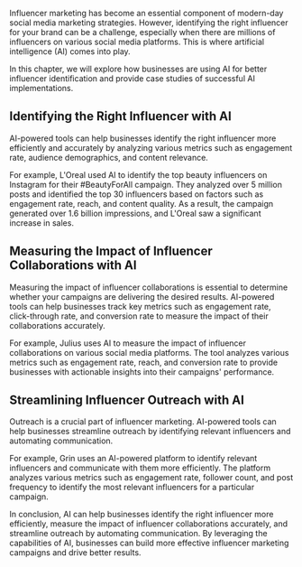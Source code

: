 

Influencer marketing has become an essential component of modern-day social media marketing strategies. However, identifying the right influencer for your brand can be a challenge, especially when there are millions of influencers on various social media platforms. This is where artificial intelligence (AI) comes into play.

In this chapter, we will explore how businesses are using AI for better influencer identification and provide case studies of successful AI implementations.

Identifying the Right Influencer with AI
----------------------------------------

AI-powered tools can help businesses identify the right influencer more efficiently and accurately by analyzing various metrics such as engagement rate, audience demographics, and content relevance.

For example, L'Oreal used AI to identify the top beauty influencers on Instagram for their #BeautyForAll campaign. They analyzed over 5 million posts and identified the top 30 influencers based on factors such as engagement rate, reach, and content quality. As a result, the campaign generated over 1.6 billion impressions, and L'Oreal saw a significant increase in sales.

Measuring the Impact of Influencer Collaborations with AI
---------------------------------------------------------

Measuring the impact of influencer collaborations is essential to determine whether your campaigns are delivering the desired results. AI-powered tools can help businesses track key metrics such as engagement rate, click-through rate, and conversion rate to measure the impact of their collaborations accurately.

For example, Julius uses AI to measure the impact of influencer collaborations on various social media platforms. The tool analyzes various metrics such as engagement rate, reach, and conversion rate to provide businesses with actionable insights into their campaigns' performance.

Streamlining Influencer Outreach with AI
----------------------------------------

Outreach is a crucial part of influencer marketing. AI-powered tools can help businesses streamline outreach by identifying relevant influencers and automating communication.

For example, Grin uses an AI-powered platform to identify relevant influencers and communicate with them more efficiently. The platform analyzes various metrics such as engagement rate, follower count, and post frequency to identify the most relevant influencers for a particular campaign.

In conclusion, AI can help businesses identify the right influencer more efficiently, measure the impact of influencer collaborations accurately, and streamline outreach by automating communication. By leveraging the capabilities of AI, businesses can build more effective influencer marketing campaigns and drive better results.
